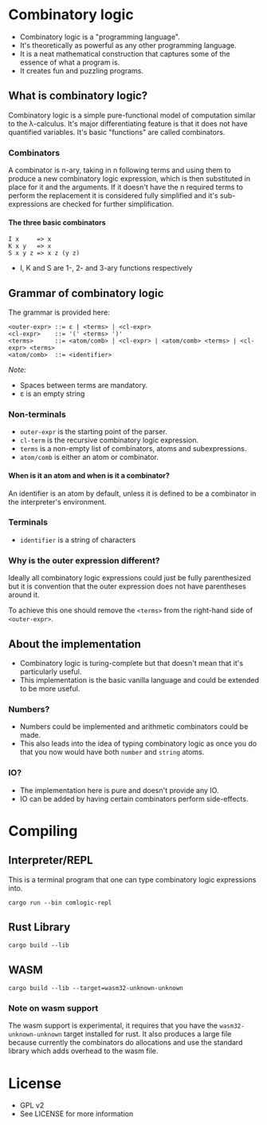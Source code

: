 # Combinatory logic
- Combinatory logic is a "programming language".
- It's theoretically as powerful as any other programming language.
- It is a neat mathematical construction that captures some of the essence of what a program is.
- It creates fun and puzzling programs.

## What is combinatory logic? 
Combinatory logic is a simple pure-functional model of computation similar to the λ-calculus. It's major differentiating feature is that it does not have quantified variables.
It's basic "functions" are called combinators.

### Combinators
A combinator is n-ary, taking in n following terms and using them to produce a new combinatory logic expression, which is then substituted in place for it and the arguments.
If it doesn't have the n required terms to perform the replacement it is considered fully simplified and it's sub-expressions are checked for further simplification.

#### The three basic combinators
```
I x     => x
K x y   => x
S x y z => x z (y z)
```
- I, K and S are 1-, 2- and 3-ary functions respectively

## Grammar of combinatory logic
The grammar is provided here:
```
<outer-expr> ::= ε | <terms> | <cl-expr>
<cl-expr>    ::= '(' <terms> ')'
<terms>      ::= <atom/comb> | <cl-expr> | <atom/comb> <terms> | <cl-expr> <terms>
<atom/comb>  ::= <identifier>
```
*Note:*
- Spaces between terms are mandatory.
- ε is an empty string

### Non-terminals
- ``outer-expr`` is the starting point of the parser.
- ``cl-term`` is the recursive combinatory logic expression.
- ``terms`` is a non-empty list of combinators, atoms and subexpressions.
- ``atom/comb`` is either an atom or combinator.

#### When is it an atom and when is it a combinator?
An identifier is an atom by default, unless it is defined to be a combinator
in the interpreter's environment.

### Terminals
- `identifier` is a string of characters

### Why is the outer expression different?
Ideally all combinatory logic expressions could just be fully parenthesized but
it is convention that the outer expression does not have parentheses around it.

To achieve this one should remove the ``<terms>`` from the right-hand side of ``<outer-expr>``.

## About the implementation
- Combinatory logic is turing-complete but that doesn't mean that it's particularly useful.
- This implementation is the basic vanilla language and could be extended to be more useful.

### Numbers?
- Numbers could be implemented and arithmetic combinators could be made.
- This also leads into the idea of typing combinatory logic as once you do that you now would have both ``number`` and ``string`` atoms.

### IO?
- The implementation here is pure and doesn't provide any IO.
- IO can be added by having certain combinators perform side-effects.

# Compiling
## Interpreter/REPL
This is a terminal program that one can type combinatory logic expressions into.
```shell
cargo run --bin comlogic-repl
```
## Rust Library
```shell
cargo build --lib
```
## WASM
```shell
cargo build --lib --target=wasm32-unknown-unknown
```
### Note on wasm support
The wasm support is experimental, it requires that you have the ``wasm32-unknown-unknown`` target installed for rust. It also produces a large file because currently the combinators do allocations and use the standard library which adds overhead to the wasm file.

# License
- GPL v2
- See LICENSE for more information